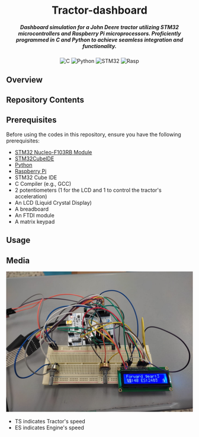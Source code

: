 <div align="center">

# Tractor-dashboard

##### Dashboard simulation for a John Deere tractor utilizing STM32 microcontrollers and Raspberry Pi microprocessors. Proficiently programmed in C and Python to achieve seamless integration and functionality. 

![C](https://img.shields.io/badge/c-%2300599C.svg?style=for-the-badge&logo=c&logoColor=white)
![Python](https://img.shields.io/badge/python-3670A0?style=for-the-badge&logo=python&logoColor=ffdd54)
![STM32](https://img.shields.io/badge/STM32-blue?style=for-the-badge&logo=STM32)
![Rasp](https://img.shields.io/badge/Raspberry%20Pi-gray?style=for-the-badge&logo=Raspberry%20Pi)

</div>

## Overview


## Repository Contents
 

## Prerequisites
Before using the codes in this repository, ensure you have the following prerequisites:
- [STM32 Nucleo-F103RB Module](https://www.st.com/en/evaluation-tools/nucleo-f103rb.html)
- [STM32CubeIDE](https://www.st.com/en/development-tools/stm32cubeide.html)
- [Python](https://www.python.org/downloads/)
- [Raspberry Pi](https://www.raspberrypi.com/products/)
- STM32 Cube IDE
- C Compiler (e.g., GCC)
- 2 potentiometers (1 for the LCD and 1 to control the tractor's acceleration)
- An LCD (Liquid Crystal Display)
- A breadboard
- An FTDI module
- A matrix keypad

## Usage

## Media

![Demopic](demopic.jpg)

- TS indicates Tractor's speed
- ES indicates Engine's speed

